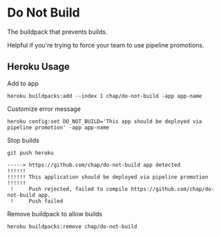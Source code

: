 # Do Not Build

The buildpack that prevents builds.

Helpful if you're trying to force your team to use pipeline promotions.

## Heroku Usage

Add to app
```
heroku buildpacks:add --index 1 chap/do-not-build -app app-name
```

Customize error message
```
heroku config:set DO_NOT_BUILD='This app should be deployed via pipeline promotion' -app app-name
```

Stop builds
```
git push heroku

-----> https://github.com/chap/do-not-build app detected
!!!!!!
!!!!!! This application should be deployed via pipeline promotion
!!!!!!
 !     Push rejected, failed to compile https://github.com/chap/do-not-build app.
 !     Push failed
```

Remove buildpack to allow builds
```
heroku buildpacks:remove chap/do-not-build
```
